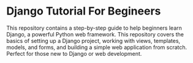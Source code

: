# Django Tutorial For Begineers
This repository contains a step-by-step guide to help beginners learn Django, a powerful Python web framework. This repository covers the basics of setting up a Django project, working with views, templates, models, and forms, and building a simple web application from scratch. Perfect for those new to Django or web development.

